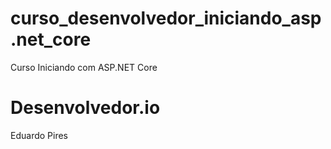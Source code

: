 # curso_desenvolvedor_iniciando_asp.net_core
Curso Iniciando com ASP.NET Core

# Desenvolvedor.io
Eduardo Pires 
